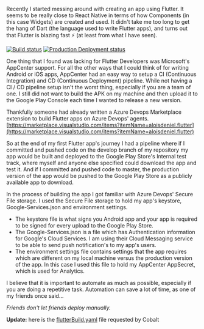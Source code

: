 Recently I started messing around with creating an app using Flutter. It seems to be really close to React Native in terms of how Components (in this case Widgets) are created and used. It didn't take me too long to get the hang of Dart (the language used to write Flutter apps), and turns out that Flutter is blazing fast ⚡ (at least from what I have seen).

[![Build status](https://khaoznet.visualstudio.com/KhaozNet/_apis/build/status/KhaozNet.FlutterCV%20-%20CI)](https://visualstudio.com) [![Production Deployment status](https://khaoznet.vsrm.visualstudio.com/_apis/public/Release/badge/b5441643-fd7c-4330-92d7-bffc23a7e0a4/18/25)](https://visualstudio.com)

One thing that I found was lacking for Flutter Developers was Microsoft's AppCenter support. For all the other ways that I could think of for writing Android or iOS apps, AppCenter had an easy way to setup a CI (Continuous Integration) and CD (Continuous Deployment) pipeline. While not having a CI / CD pipeline setup isn't the worst thing, especially if you are a team of one. I still did not want to build the APK on my machine and then upload it to the Google Play Console each time I wanted to release a new version.

Thankfully someone had already written a Azure Devops Marketplace extension to build Flutter apps on Azure Devops' agents. 
[https://marketplace.visualstudio.com/items?itemName=aloisdeniel.flutter](https://marketplace.visualstudio.com/items?itemName=aloisdeniel.flutter)

So at the end of my first Flutter app's journey I had a pipeline where if I committed and pushed code on the develop branch of my repository my app would be built and deployed to the Google Play Store's Internal test track, where myself and anyone else specified could download the app and test it. And if I committed and pushed code to master, the production version of the app would be pushed to the Google Play Store as a publicly available app to download.

In the process of building the app I got familiar with Azure Devops' Secure File storage. I used the Secure File storage to hold my app's keystore, Google-Services.json and environment settings. 
* The keystore file is what signs you Android app and your app is required to be signed for every upload to the Google Play Store.
* The Google-Services.json is a file which has Authentication information for Google's Cloud Services. I am using their Cloud Messaging service to be able to send push notification's to my app's users.
* The environment settings file contains settings that the app requires which are different on my local machine versus the production version of the app. In this case I used this file to hold my AppCenter AppSecret, which is used for Analytics.

I believe that it is important to automate as much as possible, especially if you are doing a repetitive task. Automation can save a lot of time, as one of my friends once said... 

_Friends don't let friends deploy manually._

<strong>Update:</strong> here is the <a href="http://kurtlourens.com/docs/flutterBuild.yaml" target="_blank" rel="noopener norefferer">flutterBuild.yaml</a> file requested by Cobalt
